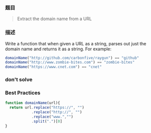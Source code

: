 ### 题目
> Extract the domain name from a URL

### 描述
Write a function that when given a URL as a string, parses out just the domain name and returns it as a string. For example:
```javascript
domainName("http://github.com/carbonfive/raygun") == "github" 
domainName("http://www.zombie-bites.com") == "zombie-bites"
domainName("https://www.cnet.com") == "cnet"
```


### don't solve

### Best Practices
```javascript
function domainName(url){
  return url.replace("https://", "")
            .replace("http://", "")
            .replace("www.","")
            .split(".")[0]
}
```